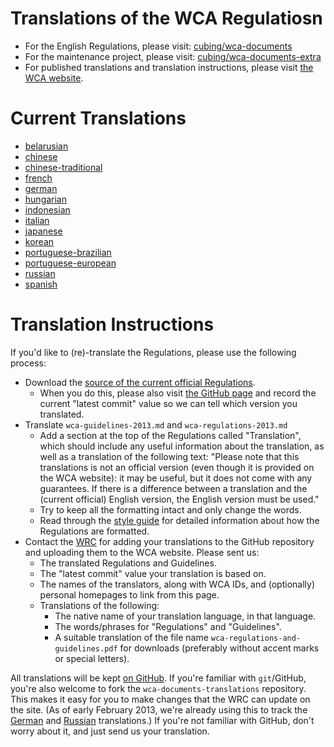 # Translations of the WCA Regulatiosn

- For the English Regulations, please visit: [cubing/wca-documents](https://github.com/cubing/wca-documents)
- For the maintenance project, please visit: [cubing/wca-documents-extra](https://github.com/cubing/wca-documents-extra)
- For published translations and translation instructions, please visit [the WCA website](https://www.worldcubeassociation.org/regulations/translations/).

# Current Translations

- [belarusian](https://github.com/cubing/wca-documents-translations/tree/belarusian)
- [chinese](https://github.com/cubing/wca-documents-translations/tree/chinese)
- [chinese-traditional](https://github.com/cubing/wca-documents-translations/tree/chinese-traditional)
- [french](https://github.com/cubing/wca-documents-translations/tree/french)
- [german](https://github.com/cubing/wca-documents-translations/tree/german)
- [hungarian](https://github.com/cubing/wca-documents-translations/tree/hungarian)
- [indonesian](https://github.com/cubing/wca-documents-translations/tree/indonesian)
- [italian](https://github.com/cubing/wca-documents-translations/tree/italian)
- [japanese](https://github.com/cubing/wca-documents-translations/tree/japanese)
- [korean](https://github.com/cubing/wca-documents-translations/tree/korean)
- [portuguese-brazilian](https://github.com/cubing/wca-documents-translations/tree/portuguese-brazilian)
- [portuguese-european](https://github.com/cubing/wca-documents-translations/tree/portuguese-european)
- [russian](https://github.com/cubing/wca-documents-translations/tree/russian)
- [spanish](https://github.com/cubing/wca-documents-translations/tree/spanish)


# Translation Instructions

If you'd like to (re)-translate the Regulations, please use the following process:

- Download the [source of the current official Regulations](https://github.com/cubing/wca-documents/archive/official.zip).
    - When you do this, please also visit [the GitHub page](https://github.com/cubing/wca-documents) and record the current "latest commit" value so we can tell which version you translated.
- Translate `wca-guidelines-2013.md` and `wca-regulations-2013.md`
    - Add a section at the top of the Regulations called "Translation", which should include any useful information about the translation, as well as a translation of the following text: "Please note that this translations is not an official version (even though it is provided on the WCA website): it may be useful, but it does not come with any guarantees. If there is a difference between a translation and the (current official) English version, the English version must be used."
    - Try to keep all the formatting intact and only change the words.
    - Read through the [style guide](https://github.com/cubing/wca-documents-extra/blob/master/style-guide.md) for detailed information about how the Regulations are formatted.
- Contact the [WRC](https://www.worldcubeassociation.org/contact/wrc) for adding your translations to the GitHub repository and uploading them to the WCA website. Please sent us:
    - The translated Regulations and Guidelines.
    - The "latest commit" value your translation is based on.
    - The names of the translators, along with WCA IDs, and (optionally) personal homepages to link from this page.
    - Translations of the following:
        - The native name of your translation language, in that language.
        - The words/phrases for "Regulations" and "Guidelines".
        - A suitable translation of the file name `wca-regulations-and-guidelines.pdf` for downloads (preferably without accent marks or special letters).

All translations will be kept [on GitHub](https://github.com/cubing/wca-documents-translations).
If you're familiar with `git`/GitHub, you're also welcome to fork the `wca-documents-translations` repository. This makes it easy for you to make changes that the WRC can update on the site.
(As of early February 2013, we're already using this to track the [German](https://github.com/fw42/wca-documents-german/) and [Russian](https://github.com/Claster/wca-documents) translations.)
If you're not familiar with GitHub, don't worry about it, and just send us your translation.
